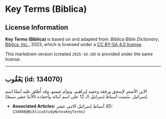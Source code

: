 # Key Terms (Biblica)

## License Information

**Key Terms (Biblica)** is based on and adapted from: _Biblica Bible Dictionary_, [Biblica, Inc.](https://www.biblica.com/), 2023, which is licensed under a [CC BY-SA 4.0 license](https://creativecommons.org/licenses/by-sa/4.0/legalcode.en).

This markdown version (created `2025-10-20`) is provided under the same license.



--------------------------------

## يَعْقُوب (id: 134070)

الابن الأصغر لإسحق ورفقة وحفيد إبراهيم، وتوأم عيسو، وقد أُطلق عليه أيضًا اسم إسرائيل. سُميت أسباط إسرائيل الـ 12 على اسم أبنائه وأحفاده (الأثنا عشر سبط).

* **Associated Articles:** أسباط إسرائيل الاثنى عشر (ID: `134088@BiblicaStudyNotesKeyTerms`)

